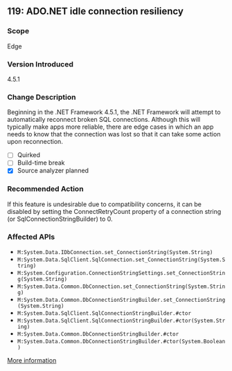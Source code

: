 ## 119: ADO.NET idle connection resiliency

### Scope
Edge

### Version Introduced
4.5.1

### Change Description
Beginning in the .NET Framework 4.5.1, the .NET Framework will attempt to automatically reconnect broken SQL connections. Although this will typically make apps more reliable, there are edge cases in which an app needs to know that the connection was lost so that it can take some action upon reconnection.

- [ ] Quirked
- [ ] Build-time break
- [x] Source analyzer planned

### Recommended Action
If this feature is undesirable due to compatibility concerns, it can be disabled by setting the ConnectRetryCount property of a connection string (or SqlConnectionStringBuilder) to 0.

### Affected APIs
* `M:System.Data.IDbConnection.set_ConnectionString(System.String)`
* `M:System.Data.SqlClient.SqlConnection.set_ConnectionString(System.String)`
* `M:System.Configuration.ConnectionStringSettings.set_ConnectionString(System.String)`
* `M:System.Data.Common.DbConnection.set_ConnectionString(System.String)`
* `M:System.Data.Common.DbConnectionStringBuilder.set_ConnectionString(System.String)`
* `M:System.Data.SqlClient.SqlConnectionStringBuilder.#ctor`
* `M:System.Data.SqlClient.SqlConnectionStringBuilder.#ctor(System.String)`
* `M:System.Data.Common.DbConnectionStringBuilder.#ctor`
* `M:System.Data.Common.DbConnectionStringBuilder.#ctor(System.Boolean)`

[More information](http://blogs.msdn.com/b/dotnet/archive/2013/10/17/net-framework-4-5-1-rtm-gt-start-coding.aspx)

<!--
    ### Notes
    It would be very difficult to know if code depended on not auto-reconnecting and ADO.NET connection.
    Source analyzer status: Planned - No tracking work item yet
    Single-diagnostic compilation action analyzer
-->


